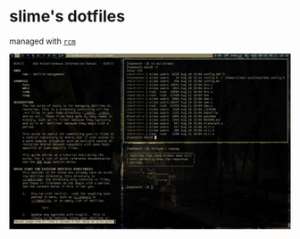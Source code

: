 # slime's dotfiles

managed with [`rcm`](http://thoughtbot.github.io/rcm/rcm.7.html)

![](.scrot.png)
